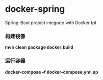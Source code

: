 # docker-spring
Spring-Boot project integrate with Docker tpl

### 构建镜像

**mvn clean package docker:build**

### 运行容器
**docker-compose -f docker-compose.yml up**
